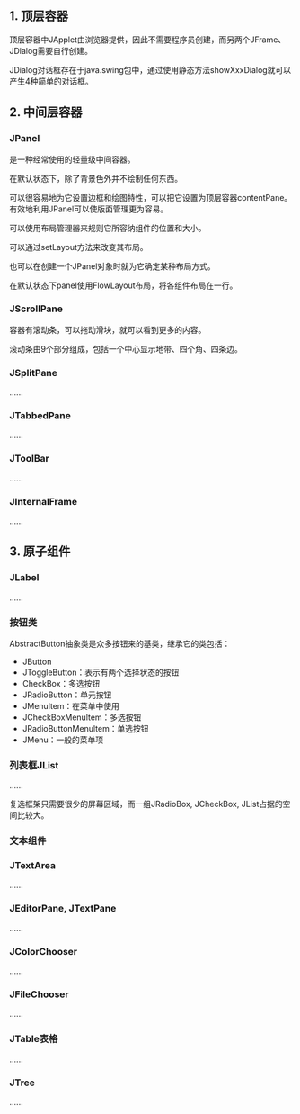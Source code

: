 ## 1. 顶层容器

顶层容器中JApplet由浏览器提供，因此不需要程序员创建，而另两个JFrame、JDialog需要自行创建。

JDialog对话框存在于java.swing包中，通过使用静态方法showXxxDialog就可以产生4种简单的对话框。

## 2. 中间层容器

### JPanel

是一种经常使用的轻量级中间容器。

在默认状态下，除了背景色外并不绘制任何东西。

可以很容易地为它设置边框和绘图特性，可以把它设置为顶层容器contentPane。有效地利用JPanel可以使版面管理更为容易。

可以使用布局管理器来规则它所容纳组件的位置和大小。

可以通过setLayout方法来改变其布局。

也可以在创建一个JPanel对象时就为它确定某种布局方式。

在默认状态下panel使用FlowLayout布局，将各组件布局在一行。

### JScrollPane

容器有滚动条，可以拖动滑块，就可以看到更多的内容。

滚动条由9个部分组成，包括一个中心显示地带、四个角、四条边。

### JSplitPane

......

### JTabbedPane

......

### JToolBar

......

### JInternalFrame

......

## 3. 原子组件

### JLabel

......

### 按钮类

AbstractButton抽象类是众多按钮来的基类，继承它的类包括：

- JButton
- JToggleButton：表示有两个选择状态的按钮
- CheckBox：多选按钮
- JRadioButton：单元按钮
- JMenultem：在菜单中使用
- JCheckBoxMenultem：多选按钮
- JRadioButtonMenultem：单选按钮
- JMenu：一般的菜单项

### 列表框JList

......

复选框架只需要很少的屏幕区域，而一组JRadioBox, JCheckBox, JList占据的空间比较大。

### 文本组件

### JTextArea

......

### JEditorPane, JTextPane

......

### JColorChooser

......

### JFileChooser

......

### JTable表格

......

### JTree

......

